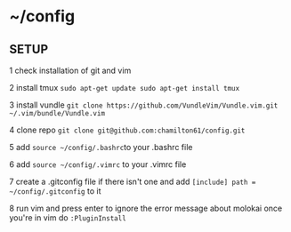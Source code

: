 # ~/config


## SETUP

1 check installation of git and vim

2 install tmux 
`sudo apt-get update
sudo apt-get install tmux`

3 install vundle
`git clone https://github.com/VundleVim/Vundle.vim.git ~/.vim/bundle/Vundle.vim`

4 clone repo
`git clone git@github.com:chamilton61/config.git`

5 add `source ~/config/.bashrc`to your .bashrc file

6 add `source ~/config/.vimrc` to your .vimrc file

7 create a .gitconfig file if there isn't one and add 
`[include]
  path = ~/config/.gitconfig`
  to it

8 run vim and press enter to ignore the error message about molokai
  once you're in vim do `:PluginInstall`

